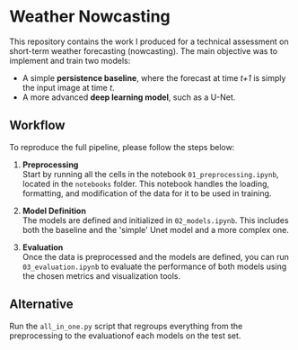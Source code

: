 # Weather Nowcasting

This repository contains the work I produced for a technical assessment on short-term weather forecasting (nowcasting). The main objective was to implement and train two models:

- A simple **persistence baseline**, where the forecast at time *t+1* is simply the input image at time *t*.
- A more advanced **deep learning model**, such as a U-Net.

## Workflow

To reproduce the full pipeline, please follow the steps below:

1. **Preprocessing**  
   Start by running all the cells in the notebook `01_preprocessing.ipynb`, located in the `notebooks` folder. This notebook handles the loading, formatting, and modification of the data for it to be used in training.

2. **Model Definition**  
   The models are defined and initialized in `02_models.ipynb`. This includes both the baseline and the 'simple' Unet model and a more complex one.

3. **Evaluation**  
   Once the data is preprocessed and the models are defined, you can run `03_evaluation.ipynb` to evaluate the performance of both models using the chosen metrics and visualization tools.

## Alternative 

Run the `all_in_one.py` script that regroups everything from the preprocessing to the evaluationof each models on the test set. 
